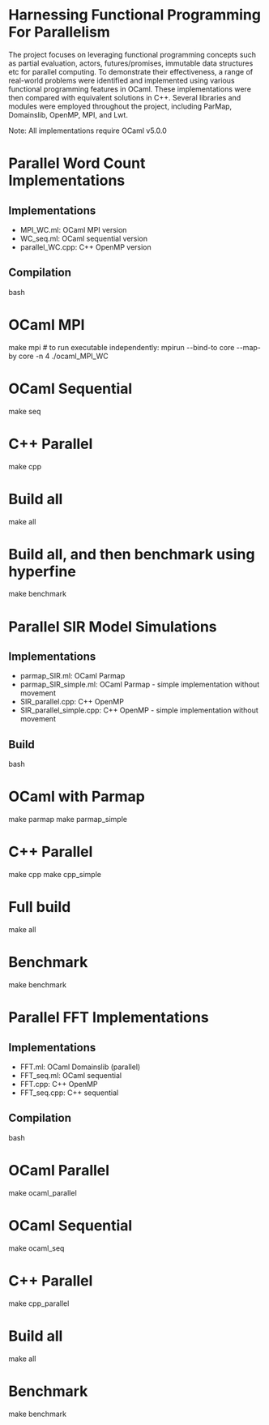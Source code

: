 # Harnessing Functional Programming For Parallelism

The project focuses on leveraging functional programming concepts such as partial evaluation, actors, futures/promises, immutable data structures etc for parallel computing. To demonstrate their effectiveness, a range of real-world problems were identified and implemented using various functional programming features in OCaml. These implementations were then compared with equivalent solutions in C++. Several libraries and modules were employed throughout the project, including ParMap, Domainslib, OpenMP, MPI, and Lwt.

Note: All implementations require OCaml v5.0.0


# Parallel Word Count Implementations
## Implementations
- MPI_WC.ml: OCaml MPI version
- WC_seq.ml: OCaml sequential version
- parallel_WC.cpp: C++ OpenMP version

## Compilation
bash
# OCaml MPI
make mpi # to run executable independently: mpirun --bind-to core --map-by core -n 4 ./ocaml_MPI_WC

# OCaml Sequential
make seq

# C++ Parallel
make cpp

# Build all
make all

# Build all, and then benchmark using hyperfine
make benchmark


# Parallel SIR Model Simulations

## Implementations
- parmap_SIR.ml: OCaml Parmap
- parmap_SIR_simple.ml: OCaml Parmap - simple implementation without movement
- SIR_parallel.cpp: C++ OpenMP
- SIR_parallel_simple.cpp: C++ OpenMP - simple implementation without movement

## Build
bash
# OCaml with Parmap
make parmap
make parmap_simple

# C++ Parallel
make cpp
make cpp_simple

# Full build
make all

# Benchmark
make benchmark



# Parallel FFT Implementations

## Implementations
- FFT.ml: OCaml Domainslib (parallel)
- FFT_seq.ml: OCaml sequential
- FFT.cpp: C++ OpenMP
- FFT_seq.cpp: C++ sequential

## Compilation
bash
# OCaml Parallel
make ocaml_parallel

# OCaml Sequential
make ocaml_seq

# C++ Parallel
make cpp_parallel

# Build all
make all

# Benchmark
make benchmark
